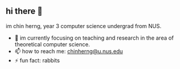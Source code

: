 ## hi there 👋

im chin herng, year 3 computer science undergrad from NUS.
- 🔭 im currently focusing on teaching and research in the area of theoretical computer science.
- 📫 how to reach me: chinherng@u.nus.edu
- ⚡ fun fact: rabbits
